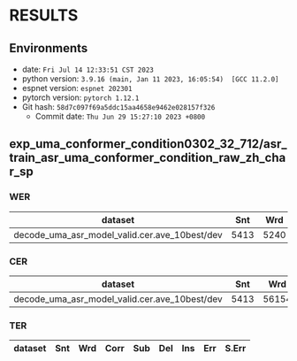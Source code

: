<!-- Generated by scripts/utils/show_asr_result.sh -->
# RESULTS
## Environments
- date: `Fri Jul 14 12:33:51 CST 2023`
- python version: `3.9.16 (main, Jan 11 2023, 16:05:54)  [GCC 11.2.0]`
- espnet version: `espnet 202301`
- pytorch version: `pytorch 1.12.1`
- Git hash: `58d7c097f69a5ddc15aa4658e9462e028157f326`
  - Commit date: `Thu Jun 29 15:27:10 2023 +0800`

## exp_uma_conformer_condition0302_32_712/asr_train_asr_uma_conformer_condition_raw_zh_char_sp
### WER

|dataset|Snt|Wrd|Corr|Sub|Del|Ins|Err|S.Err|
|---|---|---|---|---|---|---|---|---|
|decode_uma_asr_model_valid.cer.ave_10best/dev|5413|5240|29.6|70.2|0.1|0.6|71.0|68.7|

### CER

|dataset|Snt|Wrd|Corr|Sub|Del|Ins|Err|S.Err|
|---|---|---|---|---|---|---|---|---|
|decode_uma_asr_model_valid.cer.ave_10best/dev|5413|56154|83.0|14.4|2.6|3.1|20.0|67.3|

### TER

|dataset|Snt|Wrd|Corr|Sub|Del|Ins|Err|S.Err|
|---|---|---|---|---|---|---|---|---|
